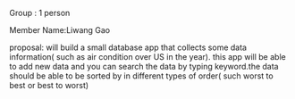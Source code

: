 Group : 1 person

Member Name:Liwang Gao

proposal: will build a small database app that collects some data information( such as air condition over US in the year). this app will be able to add new data and you can search the data by typing keyword.the data should be able to be sorted by in different types of order( such worst to best or best to worst)
